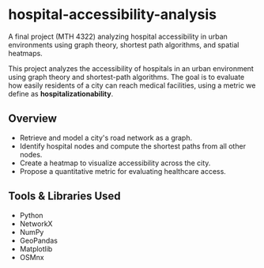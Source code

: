 # hospital-accessibility-analysis
A final project (MTH 4322) analyzing hospital accessibility in urban environments using graph theory, shortest path algorithms, and spatial heatmaps.

This project analyzes the accessibility of hospitals in an urban environment using graph theory and shortest-path algorithms. The goal is to evaluate how easily residents of a city can reach medical facilities, using a metric we define as **hospitalizationability**.

## Overview

- Retrieve and model a city's road network as a graph.
- Identify hospital nodes and compute the shortest paths from all other nodes.
- Create a heatmap to visualize accessibility across the city.
- Propose a quantitative metric for evaluating healthcare access.

## Tools & Libraries Used

- Python
- NetworkX
- NumPy
- GeoPandas
- Matplotlib
- OSMnx 
